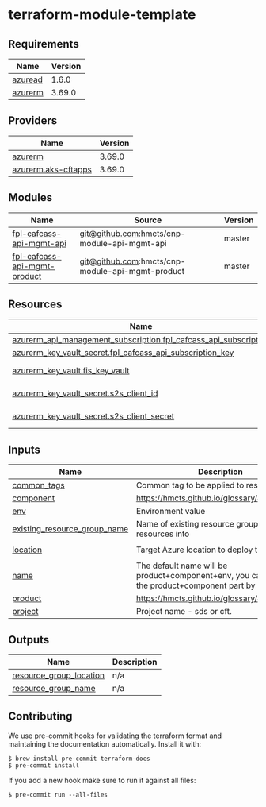 # terraform-module-template

<!-- BEGIN_TF_DOCS -->
## Requirements

| Name | Version |
|------|---------|
| <a name="requirement_azuread"></a> [azuread](#requirement\_azuread) | 1.6.0 |
| <a name="requirement_azurerm"></a> [azurerm](#requirement\_azurerm) | 3.69.0 |

## Providers

| Name | Version |
|------|---------|
| <a name="provider_azurerm"></a> [azurerm](#provider\_azurerm) | 3.69.0 |
| <a name="provider_azurerm.aks-cftapps"></a> [azurerm.aks-cftapps](#provider\_azurerm.aks-cftapps) | 3.69.0 |

## Modules

| Name | Source | Version |
|------|--------|---------|
| <a name="module_fpl-cafcass-api-mgmt-api"></a> [fpl-cafcass-api-mgmt-api](#module\_fpl-cafcass-api-mgmt-api) | git@github.com:hmcts/cnp-module-api-mgmt-api | master |
| <a name="module_fpl-cafcass-api-mgmt-product"></a> [fpl-cafcass-api-mgmt-product](#module\_fpl-cafcass-api-mgmt-product) | git@github.com:hmcts/cnp-module-api-mgmt-product | master |

## Resources

| Name | Type |
|------|------|
| [azurerm_api_management_subscription.fpl_cafcass_api_subscription](https://registry.terraform.io/providers/hashicorp/azurerm/3.69.0/docs/resources/api_management_subscription) | resource |
| [azurerm_key_vault_secret.fpl_cafcass_api_subscription_key](https://registry.terraform.io/providers/hashicorp/azurerm/3.69.0/docs/resources/key_vault_secret) | resource |
| [azurerm_key_vault.fis_key_vault](https://registry.terraform.io/providers/hashicorp/azurerm/3.69.0/docs/data-sources/key_vault) | data source |
| [azurerm_key_vault_secret.s2s_client_id](https://registry.terraform.io/providers/hashicorp/azurerm/3.69.0/docs/data-sources/key_vault_secret) | data source |
| [azurerm_key_vault_secret.s2s_client_secret](https://registry.terraform.io/providers/hashicorp/azurerm/3.69.0/docs/data-sources/key_vault_secret) | data source |

## Inputs

| Name | Description | Type | Default | Required |
|------|-------------|------|---------|:--------:|
| <a name="input_common_tags"></a> [common\_tags](#input\_common\_tags) | Common tag to be applied to resources | `map(string)` | n/a | yes |
| <a name="input_component"></a> [component](#input\_component) | https://hmcts.github.io/glossary/#component | `string` | n/a | yes |
| <a name="input_env"></a> [env](#input\_env) | Environment value | `string` | n/a | yes |
| <a name="input_existing_resource_group_name"></a> [existing\_resource\_group\_name](#input\_existing\_resource\_group\_name) | Name of existing resource group to deploy resources into | `string` | `null` | no |
| <a name="input_location"></a> [location](#input\_location) | Target Azure location to deploy the resource | `string` | `"UK South"` | no |
| <a name="input_name"></a> [name](#input\_name) | The default name will be product+component+env, you can override the product+component part by setting this | `string` | `""` | no |
| <a name="input_product"></a> [product](#input\_product) | https://hmcts.github.io/glossary/#product | `string` | n/a | yes |
| <a name="input_project"></a> [project](#input\_project) | Project name - sds or cft. | `any` | n/a | yes |

## Outputs

| Name | Description |
|------|-------------|
| <a name="output_resource_group_location"></a> [resource\_group\_location](#output\_resource\_group\_location) | n/a |
| <a name="output_resource_group_name"></a> [resource\_group\_name](#output\_resource\_group\_name) | n/a |
<!-- END_TF_DOCS -->

## Contributing

We use pre-commit hooks for validating the terraform format and maintaining the documentation automatically.
Install it with:

```shell
$ brew install pre-commit terraform-docs
$ pre-commit install
```

If you add a new hook make sure to run it against all files:
```shell
$ pre-commit run --all-files
```

